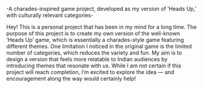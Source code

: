 -A charades-inspired game project, developed as my version of ‘Heads Up,’ with culturally relevant categories-


Hey! This is a personal project that has been in my mind for a long time.
The purpose of this project is to create my own version of the well-known ‘Heads Up’ game, which is essentially a charades-style game featuring different themes. One limitation I noticed in the original game is the limited number of categories, which reduces the variety and fun. My aim is to design a version that feels more relatable to Indian audiences by introducing themes that resonate with us. While I am not certain if this project will reach completion, I’m excited to explore the idea — and encouragement along the way would certainly help!
